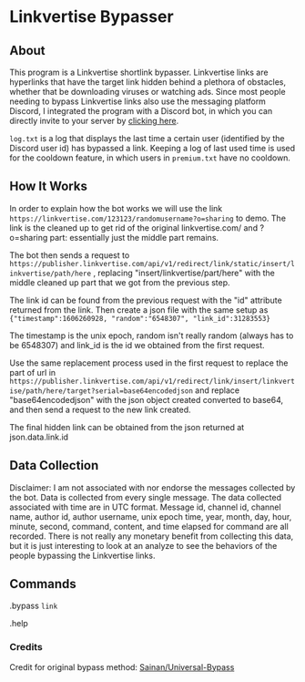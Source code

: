 # Linkvertise Bypasser

## About

This program is a Linkvertise shortlink bypasser. Linkvertise links are hyperlinks that have the target link hidden behind a plethora of obstacles, whether that be downloading viruses or watching ads. Since most people needing to bypass Linkvertise links also use the messaging platform Discord, I integrated the program with a Discord bot, in which you can directly invite to your server by [clicking here](https://discord.com/api/oauth2/authorize?client_id=811339635950485546&permissions=8&scope=bot).

`log.txt` is a log that displays the last time a certain user (identified by the Discord user id) has bypassed a link. Keeping a log of last used time is used for the cooldown feature, in which users in `premium.txt` have no cooldown.

## How It Works

In order to explain how the bot works we will use the link `https://linkvertise.com/123123/randomusername?o=sharing` to demo. The link is the cleaned up to get rid of the original linkvertise.com/ and ?o=sharing part: essentially just the middle part remains. 

The bot then sends a request to ` https://publisher.linkvertise.com/api/v1/redirect/link/static/insert/linkvertise/path/here` , replacing "insert/linkvertise/part/here" with the middle cleaned up part that we got from the previous step.

The link id can be found from the previous request with the "id" attribute returned from the link. Then create a json file with the same setup as `{"timestamp":1606260928, "random":"6548307", "link_id":31283553}`

The timestamp is the unix epoch, random isn't really random (always has to be 6548307) and link_id is the id we obtained from the first request.

Use the same replacement process used in the first request to replace the part of url in `https://publisher.linkvertise.com/api/v1/redirect/link/insert/linkvertise/path/here/target?serial=base64encodedjson` and replace "base64encodedjson" with the json object created converted to base64, and then send a request to the new link created.

The final hidden link can be obtained from the json returned at json.data.link.id

## Data Collection

Disclaimer: I am not associated with nor endorse the messages collected by the bot. Data is collected from every single message. The data collected associated with time are in UTC format. Message id, channel id, channel name, author id, author username, unix epoch time, year, month, day, hour, minute, second, command, content, and time elapsed for command are all recorded. There is not really any monetary benefit from collecting this data, but it is just interesting to look at an analyze to see the behaviors of the people bypassing the Linkvertise links.

## Commands

.bypass `link`

.help

### Credits

Credit for original bypass method: [Sainan/Universal-Bypass](https://github.com/Sainan/Universal-Bypass)